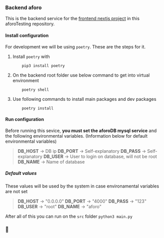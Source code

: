 
### Backend aforo
This is the backend service for the [frontend nextjs project](https://github.com/santiagoMeloMedina/aforoTesting/tree/dev/frontend) in this aforoTesting repository.

#### Install configuration
For development we will be using `poetry`. These are the steps for it.
1. Install `poetry` with
    ```
        pip3 install poetry
    ```
2. On the backend root folder use below command to get into virtual environment
    ```
        poetry shell
    ```
3. Use following commands to install main packages and dev packages
    ```
        poetry install
    ```


#### Run configuration
Before running this sevice, **you must set the aforoDB mysql service** and the following environmental variables. (Information below for default environmental variables)

> __DB_HOST__ &#8594; DB ip
> __DB_PORT__ &#8594; Self-explanatory
> __DB_PASS__ &#8594; Self-explanatory
> __DB_USER__ &#8594; User to login on database, will not be root
> __DB_NAME__ &#8594; Name of database


##### Default values
These values will be used by the system in case environamental variables are not set
> __DB_HOST__ &#8594; "0.0.0.0"
> __DB_PORT__ &#8594; "4000"
> __DB_PASS__ &#8594; "123"
> __DB_USER__ &#8594; "root"
> __DB_NAME__ &#8594; "aforo"

After all of this you can run on the `src` folder
    ```
        python3 main.py
    ```

### 🎉
